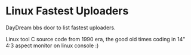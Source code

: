 # Linux Fastest Uploaders

DayDream bbs door to list fastest uploaders.

Linux tool C source code from 1990 era, the good old times coding in 14" 4:3 aspect monitor on linux console :)
